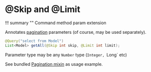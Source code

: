 # @Skip and @Limit 

!!! summary ""
    Command method param extension

Annotates [pagination](https://orientdb.com/docs/3.0.x/sql/Pagination.html) parameters (of course, may be used separately). 

```java
@Query("select from Model")
List<Model> getAll(@Skip int skip, @Limit int limit);
```

Parameter type may be any `Number` type (`Integer, `Long` etc)

See bundled [Pagination mixin](../../mixin/pagination.md) as usage example.
